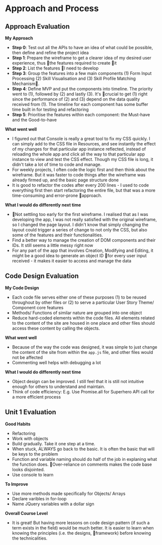 # Approach and Process

## Approach Evaluation

**My Approach**
- **Step 0**: Test out all the APIs to have an idea of what could be possible, then define and refine the project idea
- **Step 1**: Prepare the wireframe to get a clearer idea of my desired user experience, thus the features required to create it
- **Step 2**: List the features I need to develop
- **Step 3**: Group the features into a few main components (1) Form Input Processing (2) Skill Visualisation and (3) Skill Profile Matching Mechanism.
- **Step 4**: Define MVP and put the components into timeline. The priority went to (1), followed by (2) and lastly (3). It's crucial to get (1) right since the performance of (2) and (3) depend on the data quality received from (1). The timeline for each component has some buffer time built in for testing and refactoring
- **Step 5**: Prioritise the features within each component: the Must-have and the Good-to-have

**What went well**
- I figured out that Console is really a great tool to fix my CSS quickly. I can simply add to the CSS file in Resources, and see instantly the effect of my changes for that particular app instance reflected, instead of reloading the whole app and click all the way to that particular app instance to view and test the CSS effect. Though my CSS file is long, it didn't take a lot of time to code and manage. 
- For weekly projects, I often code the logic first and then think about the wireframe. But it was faster to code things after the wireframe was already firmed up, and the basic page structure done
- It is good to refactor the codes after every 200 lines - I used to code everything first then start refactoring the entire file, but that was a more time-consuming and error-prone approach.

**What I would do differently next time**
- Not settling too early for the first wireframe. I realised that as I was developing the app, I was not really satisfied with the original wireframe, so I changed the page layout. I didn't know that simply changing the layout could trigger a series of change to not only the CSS, but also some of the features and their functionalities.  
- Find a better way to manage the creation of DOM components and their IDs. It still seems a little messy right now
- For any part of the app that involves Creation, Modifying and Editing, it might be a good idea to generate an object ID for every user input received - it makes it easier to access and manage the data


## Code Design Evaluation

**My Code Design**
- Each code file serves either one of these purposes (1) to be reused throughout by other files or (2) to serve a particular User Story Theme/ Component core features
- Methods/ Functions of similar nature are grouped into one object
- Reduce hard-coded elements within the code files. All elements related to the content of the site are housed in one place and other files should access these content by calling the objects. 

**What went well**
- Because of the way the code was designed, it was simple to just change the content of the site from within the `app.js` file, and other files would not be affected
- Commenting well helps with debugging a lot 

**What I would do differently next time**
- Object design can be improved. I still feel that it is still not intuitive enough for others to understand and maintain. 
- Think of code efficiency: E.g. Use Promise.all for Superhero API call for a more efficient process


## Unit 1 Evaluation

**Good Habits**
- Refactoring
- Work with objects
- Build gradually. Take it one step at a time. 
- When stuck, ALWAYS go back to the basic. It is often the basic that will be keys to the problem
- Function and variable naming should do half of the job in explaning what the function does. Over-reliance on comments makes the code base looks disjointed.
- Use console to learn

**To Improve**
- Use more methods made specifically for Objects/ Arrays
- Declare varibles in for-loop
- Name JQuery variables with a dollar sign

**Overall Course Level**
- It is great! But having more lessons on code design pattern (if such a term exists in the field) would be much better. It is easier to learn when knowing the principles (i.e. the designs, framework) before knowing the technicalities. 
